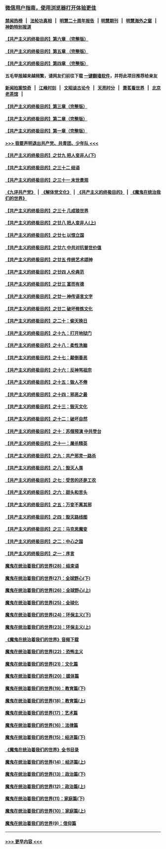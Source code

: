 ### [微信用户指南，使用浏览器打开体验更佳](https://github.com/gfw-breaker/banned-news1/blob/master/indexes/wechat-guide.md?t=0)
#### [禁闻热榜](热点新闻.md?t=0)  &nbsp;&nbsp;|&nbsp;&nbsp; [法轮功真相](https://github.com/gfw-breaker/truth/blob/master/README.md?t=0) &nbsp;&nbsp;|&nbsp;&nbsp; [明慧二十周年报告](https://github.com/gfw-breaker/mh-reports/blob/master/README.md?t=0) &nbsp;&nbsp;|&nbsp;&nbsp;[明慧期刊](https://github.com/gfw-breaker/mh-qikan) &nbsp;&nbsp;|&nbsp;&nbsp; [明慧海外之窗](https://github.com/gfw-breaker/mh-news/blob/master/README.md?t=0) &nbsp;&nbsp;|&nbsp;&nbsp; [神韵特别报道](https://github.com/gfw-breaker/mh-news/blob/master/shenyun.md?t=0)
#### [【共产主义的终极目的】第六章 （完整版）](../pages/nsc422/n11428913.md?t=02071522) 
#### [【共产主义的终极目的】第五章 （完整版）](../pages/nsc422/n11428912.md?t=02071522) 
#### [【共产主义的终极目的】第四章 （完整版）](../pages/nsc422/n11428907.md?t=02071522) 
#### 五毛举报越来越频繁，请网友们前往下载 [一键翻墙软件](https://github.com/gfw-breaker/ssr-accounts)，并将此项目推荐给亲友
#### [新闻拍案惊奇](https://github.com/gfw-breaker/banned-news1/blob/master/pages/link4.md) &nbsp;&nbsp;|&nbsp;&nbsp; [江峰时刻](https://github.com/gfw-breaker/banned-news1/blob/master/pages/link4.md) &nbsp;&nbsp;|&nbsp;&nbsp; [文昭谈古论今](https://github.com/gfw-breaker/banned-news1/blob/master/pages/link4.md) &nbsp;&nbsp;|&nbsp;&nbsp; [天亮时分](https://github.com/gfw-breaker/banned-news1/blob/master/pages/link4.md) &nbsp;&nbsp;|&nbsp;&nbsp; [萧茗看世界](https://github.com/gfw-breaker/banned-news1/blob/master/pages/link4.md) &nbsp;&nbsp;|&nbsp;&nbsp; [北京老茶馆](https://github.com/gfw-breaker/banned-news1/blob/master/pages/link4.md) &nbsp;&nbsp;|&nbsp;&nbsp; 
#### [【共产主义的终极目的】第三章（完整版）](../pages/nsc422/n11428848.md?t=02071522) 
#### [【共产主义的终极目的】第二章（完整版）](../pages/nsc422/n11428831.md?t=02071522) 
#### [【共产主义的终极目的】第一章（完整版）](../pages/nsc422/n11417651.md?t=02071522) 
#### [>>> 我要声明退出共产党、共青团、少年队 <<<](https://github.com/begood0513/goodnews/blob/master/quit/letter.md) 
#### [【共产主义的终极目的】之廿九 把人变非人(下)](../pages/nsc422/n11344140.md?t=02071522) 
#### [【共产主义的终极目的】之三十二 结语](../pages/nsc422/n11360535.md?t=02071522) 
#### [【共产主义的终极目的】之三十一 末世景观](../pages/nsc422/n11351129.md?t=02071522) 
#### [《九评共产党》](https://github.com/begood0513/9ping.md/blob/master/README.md) &nbsp;|&nbsp; [《解体党文化》](../../../../jtdwh.md/blob/master/README.md)  &nbsp;|&nbsp; [《共产主义的终极目的》](../../../../gczydzjmd.md/blob/master/README.md) &nbsp;|&nbsp; [《魔鬼在统治我们的世界》](../../../../mgztzwmdsj.md/blob/master/README.md) 
#### [【共产主义的终极目的】之三十 几成狼世界](../pages/nsc422/n11348280.md?t=02071522) 
#### [【共产主义的终极目的】之廿八 把人变非人(上)](../pages/nsc422/n11340492.md?t=02071522) 
#### [【共产主义的终极目的】之廿七 以恨立国](../pages/nsc422/n11336944.md?t=02071522) 
#### [【共产主义的终极目的】之廿六 中共对抗普世价值](../pages/nsc422/n11324785.md?t=02071522) 
#### [【共产主义的终极目的】之廿五 传统艺术颂神](../pages/nsc422/n11296396.md?t=02071522) 
#### [【共产主义的终极目的】之廿四 人伦典范](../pages/nsc422/n11296397.md?t=02071522) 
#### [【共产主义的终极目的】之廿三 富而有德](../pages/nsc422/n11283598.md?t=02071522) 
#### [【共产主义的终极目的】之廿一 神传语言文字](../pages/nsc422/n11263265.md?t=02071522) 
#### [【共产主义的终极目的】之廿二 破坏修炼文化](../pages/nsc422/n11245728.md?t=02071522) 
#### [【共产主义的终极目的】之二十：偷天换日](../pages/nsc422/n11238846.md?t=02071522) 
#### [【共产主义的终极目的】之十九：打开地狱门](../pages/nsc422/n11206376.md?t=02071522) 
#### [【共产主义的终极目的】之十八：柔性洗脑](../pages/nsc422/n11199994.md?t=02071522) 
#### [【共产主义的终极目的】之十七：颠倒善恶](../pages/nsc422/n11179782.md?t=02071522) 
#### [【共产主义的终极目的】之十六：反神骂祖宗](../pages/nsc422/n11166798.md?t=02071522) 
#### [【共产主义的终极目的】之十五：毁人不倦](../pages/nsc422/n11166792.md?t=02071522) 
#### [【共产主义的终极目的】之十四：邪恶之最](../pages/nsc422/n11150249.md?t=02071522) 
#### [【共产主义的终极目的】之十三：毁灭文化](../pages/nsc422/n11135227.md?t=02071522) 
#### [【共产主义的终极目的】之十二：破坏自然](../pages/nsc422/n11135214.md?t=02071522) 
#### [【共产主义的终极目的】之十：苏俄预演 中共登台](../pages/nsc422/n11118424.md?t=02071522) 
#### [【共产主义的终极目的】之十一：屠杀精英](../pages/nsc422/n11118442.md?t=02071522) 
#### [【共产主义的终极目的】之九：共产邪灵一路杀](../pages/nsc422/n11114139.md?t=02071522) 
#### [【共产主义的终极目的】之八：毁灭人类](../pages/nsc422/n11108503.md?t=02071522) 
#### [【共产主义的终极目的】之七：受苦的还是工农](../pages/nsc422/n11101809.md?t=02071522) 
#### [【共产主义的终极目的】之六：甜头和苦头](../pages/nsc422/n11096971.md?t=02071522) 
#### [【共产主义的终极目的】之五：万变不离其邪](../pages/nsc422/n11091285.md?t=02071522) 
#### [【共产主义的终极目的】之四：毁灭路线图](../pages/nsc422/n11086284.md?t=02071522) 
#### [【共产主义的终极目的】之三：马克思魔变](../pages/nsc422/n11061941.md?t=02071522) 
#### [【共产主义的终极目的】之二：中心之国](../pages/nsc422/n11047728.md?t=02071522) 
#### [【共产主义的终极目的】之一：序言](../pages/nsc422/n11086077.md?t=02071522) 
#### [魔鬼在统治着我们的世界(28)：结束语](../pages/nsc422/n10936246.md?t=02071522) 
#### [魔鬼在统治着我们的世界(27)：全球野心(下)](../pages/nsc422/n10928319.md?t=02071522) 
#### [魔鬼在统治着我们的世界(26)：全球野心(上)](../pages/nsc422/n10900318.md?t=02071522) 
#### [魔鬼在统治着我们的世界(25)：全球化](../pages/nsc422/n10788205.md?t=02071522) 
#### [魔鬼在统治着我们的世界(24)：环保主义(下)](../pages/nsc422/n10695307.md?t=02071522) 
#### [魔鬼在统治着我们的世界(23)：环保主义(上)](../pages/nsc422/n10688613.md?t=02071522) 
#### [《魔鬼在统治着我们的世界》音频下载](../pages/nsc422/n10635553.md?t=02071522) 
#### [魔鬼在统治着我们的世界(22)：恐怖主义](../pages/nsc422/n10614727.md?t=02071522) 
#### [魔鬼在统治着我们的世界(21)：文化篇](../pages/nsc422/n10597706.md?t=02071522) 
#### [魔鬼在统治着我们的世界(20)：媒体篇](../pages/nsc422/n10586579.md?t=02071522) 
#### [魔鬼在统治着我们的世界(19)：教育篇(下)](../pages/nsc422/n10564808.md?t=02071522) 
#### [魔鬼在统治着我们的世界(18)：教育篇(上)](../pages/nsc422/n10526970.md?t=02071522) 
#### [魔鬼在统治着我们的世界(17)：艺术篇](../pages/nsc422/n10499093.md?t=02071522) 
#### [魔鬼在统治着我们的世界(16)：法律篇](../pages/nsc422/n10485969.md?t=02071522) 
#### [魔鬼在统治着我们的世界(15)：经济篇(下)](../pages/nsc422/n10469975.md?t=02071522) 
#### [《魔鬼在统治着我们的世界》全书目录](../pages/nsc422/n10464261.md?t=02071522) 
#### [魔鬼在统治着我们的世界(14)：经济篇(上)](../pages/nsc422/n10457370.md?t=02071522) 
#### [魔鬼在统治着我们的世界(13)：政治篇(下)](../pages/nsc422/n10448270.md?t=02071522) 
#### [魔鬼在统治着我们的世界(12)：政治篇(上)](../pages/nsc422/n10444576.md?t=02071522) 
#### [魔鬼在统治着我们的世界(11)：家庭篇(下)](../pages/nsc422/n10440961.md?t=02071522) 
#### [魔鬼在统治着我们的世界(10)：家庭篇(上)](../pages/nsc422/n10435448.md?t=02071522) 
#### [魔鬼在统治着我们的世界(9)：信仰篇](../pages/nsc422/n10432159.md?t=02071522) 

----
#### [ >>> 更早内容 <<< ](../indexes/nsc422-earlier.md)

